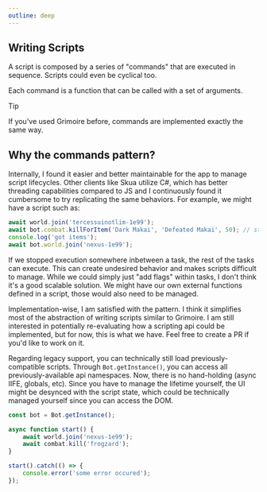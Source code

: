 ```yaml
---
outline: deep
---
```


## Writing Scripts

A script is composed by a series of "commands" that are executed in sequence. Scripts could even be cyclical too.

Each command is a function that can be called with a set of arguments.

> [!TIP]
>
> If you've used Grimoire before, commands are implemented exactly the same way.

## Why the commands pattern?

Internally, I found it easier and better maintainable for the app to manage script lifecycles. Other clients like Skua utilize C#, which has better threading capabilities compared to JS and I continuously found it cumbersome to try replicating the same behaviors. For example, we might have a script such as:

```js
await world.join('tercessuinotlim-1e99');
await bot.combat.killForItem('Dark Makai', 'Defeated Makai', 50); // stop here
console.log('got items');
await bot.world.join('nexus-1e99');
```

If we stopped execution somewhere inbetween a task, the rest of the tasks can execute. This can create undesired behavior and makes scripts difficult to manage. While we could simply just "add flags" within tasks, I don't think it's a good scalable solution. We might have our own external functions defined in a script, those would also need to be managed.

Implementation-wise, I am satisfied with the pattern. I think it simplifies most of the abstraction of writing scripts similar to Grimoire. I am still interested in potentially re-evaluating how a scripting api could be implemented, but for now, this is what we have. Feel free to create a PR if you'd like to work on it.

Regarding legacy support, you can technically still load previously-compatible scripts. Through `Bot.getInstance()`, you can access all previously-available api namespaces. Now, there is no hand-holding (async IIFE, globals, etc). Since you have to manage the lifetime yourself, the UI might be desynced with the script state, which could be technically managed yourself since you can access the DOM.

```js
const bot = Bot.getInstance();

async function start() {
	await world.join('nexus-1e99');
	await combat.kill('frogzard');
}

start().catch(() => {
	console.error('some error occured');
});
```
